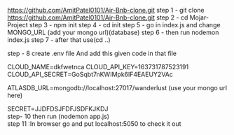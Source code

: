https://github.com/AmitPatel0101/Air-Bnb-clone.git
step 1 - git clone https://github.com/AmitPatel0101/Air-Bnb-clone.git
step 2 - cd Mojar-Project
step 3 - npm init
step 4 - cd init
step 5 - go in index.js and change MONGO_URL (add your mongo url)(database)
step 6 - then run nodemon index.js
step 7 - after that use(cd ..)

step - 8 create  .env  file
And add this given code in that file

CLOUD_NAME=dkfwetnca
CLOUD_API_KEY=163731787523191
CLOUD_API_SECRET=GoSqbt7nKWIMpk6lF4EAEUY2VAc

ATLASDB_URL=mongodb://localhost:27017/wanderlust (use your mongo url here)

SECRET=JJDFDSJFDFJSDFKJKDJ  
step- 10 then run (nodemon app.js)    
step 11 :In browser go and put localhost:5050 to check it out
